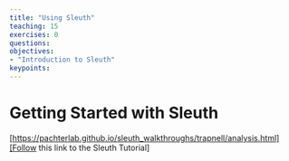 ```yaml
---
title: "Using Sleuth"
teaching: 15
exercises: 0
questions:
objectives:
- "Introduction to Sleuth"
keypoints:
---
```


# Getting Started with Sleuth

[https://pachterlab.github.io/sleuth_walkthroughs/trapnell/analysis.html][Follow this link to the Sleuth Tutorial]
